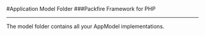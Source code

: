 #Application Model Folder
###Packfire Framework for PHP

___

The model folder contains all your AppModel implementations. 